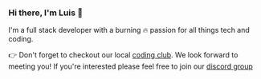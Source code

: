 ### Hi there, I'm Luis 👋

I'm a full stack developer with a burning 🔥 passion for all things tech and coding.

👉 Don't forget to checkout our local [coding club](https://belizecodingclub.org/). We look forward to meeting you! If you're interested please feel free to join our [discord group](https://discord.gg/RWAc3kcZVq) 

<!--
**luisrodge/luisrodge** is a ✨ _special_ ✨ repository because its `README.md` (this file) appears on your GitHub profile.

Here are some ideas to get you started:

🔭 I’m currently working on quikapply.com
🌱 I’m currently learning Serverless
- 👯 I’m looking to collaborate on ...
- 🤔 I’m looking for help with ...
- 💬 Ask me about ...
- 📫 How to reach me: ...
- 😄 Pronouns: ...
- ⚡ Fun fact: ...
-->
